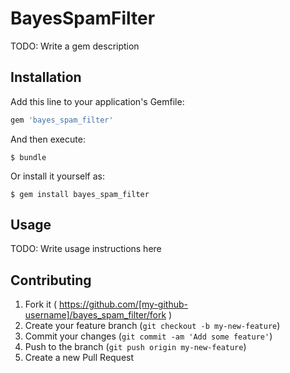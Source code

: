 # BayesSpamFilter

TODO: Write a gem description

## Installation

Add this line to your application's Gemfile:

```ruby
gem 'bayes_spam_filter'
```

And then execute:

    $ bundle

Or install it yourself as:

    $ gem install bayes_spam_filter

## Usage

TODO: Write usage instructions here

## Contributing

1. Fork it ( https://github.com/[my-github-username]/bayes_spam_filter/fork )
2. Create your feature branch (`git checkout -b my-new-feature`)
3. Commit your changes (`git commit -am 'Add some feature'`)
4. Push to the branch (`git push origin my-new-feature`)
5. Create a new Pull Request
